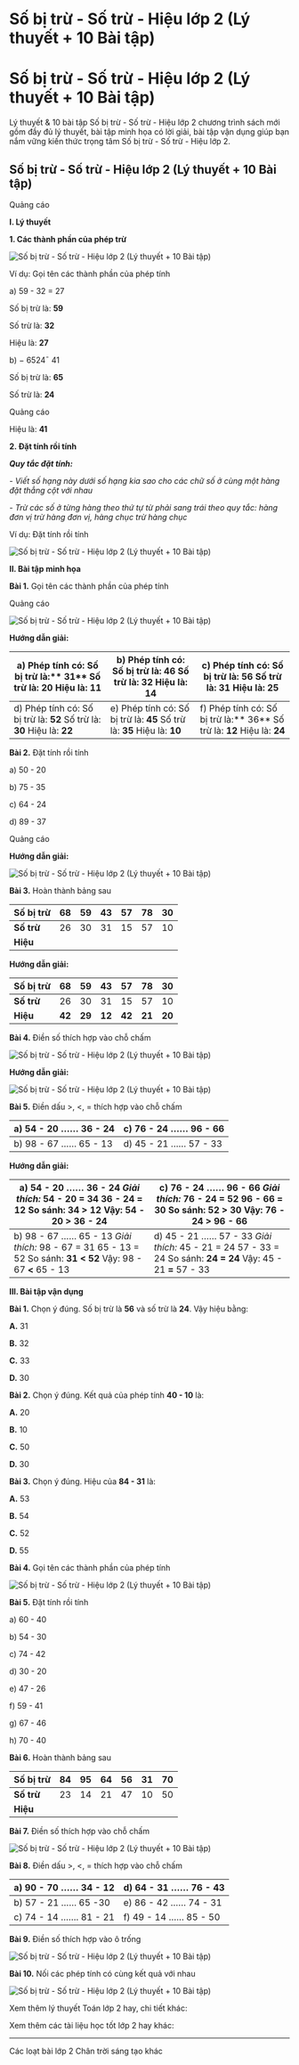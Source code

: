 # Số bị trừ - Số trừ - Hiệu lớp 2 (Lý thuyết + 10 Bài tập)

# Số bị trừ - Số trừ - Hiệu lớp 2 (Lý thuyết + 10 Bài tập)

Lý thuyết & 10 bài tập Số bị trừ - Số trừ - Hiệu lớp 2 chương trình sách mới gồm đầy đủ lý thuyết, bài tập minh họa có lời giải, bài tập vận dụng giúp bạn nắm vững kiến thức trọng tâm Số bị trừ - Số trừ - Hiệu lớp 2.

## Số bị trừ - Số trừ - Hiệu lớp 2 (Lý thuyết + 10 Bài tập)

Quảng cáo

**I. Lý thuyết**

**1\. Các thành phần của phép trừ**

![Số bị trừ - Số trừ - Hiệu lớp 2 \(Lý thuyết + 10 Bài tập\)](https://vietjack.com/toan-2-chan-troi/images/ly-thuyet-so-bi-tru-so-tru-hieu-230874.PNG)

Ví dụ: Gọi tên các thành phần của phép tính

a) 59 - 32 = 27

Số bị trừ là: **59**

Số trừ là: **32**

Hiệu là: **27**

b) − 6524¯ 41

Số bị trừ là: **65**

Số trừ là: **24**

Quảng cáo

Hiệu là: **41**

**2\. Đặt tính rồi tính**

**_Quy tắc đặt tính:_**

_\- Viết số hạng này dưới số hạng kia sao cho các chữ số ở cùng một hàng đặt thẳng cột với nhau_

_\- Trừ các số ở từng hàng theo thứ tự từ phải sang trái theo quy tắc: hàng đơn vị trừ hàng đơn vị, hàng chục trừ hàng chục_

Ví dụ: Đặt tính rồi tính

![Số bị trừ - Số trừ - Hiệu lớp 2 \(Lý thuyết + 10 Bài tập\)](https://vietjack.com/toan-2-chan-troi/images/ly-thuyet-so-bi-tru-so-tru-hieu-230875.PNG)

**II. Bài tập minh họa**

**Bài 1.** Gọi tên các thành phần của phép tính

Quảng cáo

![Số bị trừ - Số trừ - Hiệu lớp 2 \(Lý thuyết + 10 Bài tập\)](https://vietjack.com/toan-2-chan-troi/images/ly-thuyet-so-bi-tru-so-tru-hieu-230876.PNG)

**Hướng dẫn giải:**

a) Phép tính có: Số bị trừ là:** 31** Số trừ là: **20** Hiệu là: **11** |  b) Phép tính có: Số bị trừ là: **46** Số trừ là: **32** Hiệu là: **14** |  c) Phép tính có: Số bị trừ là: **56** Số trừ là: **31** Hiệu là: **25**  
---|---|---  
d) Phép tính có: Số bị trừ là: **52** Số trừ là: **30** Hiệu là: **22** |  e) Phép tính có: Số bị trừ là: **45** Số trừ là: **35** Hiệu là: **10** |  f) Phép tính có: Số bị trừ là:** 36** Số trừ là: **12** Hiệu là: **24**  
  
**Bài 2.** Đặt tính rồi tính

a) 50 - 20

b) 75 - 35

c) 64 - 24

d) 89 - 37

Quảng cáo

**Hướng dẫn giải:**

![Số bị trừ - Số trừ - Hiệu lớp 2 \(Lý thuyết + 10 Bài tập\)](https://vietjack.com/toan-2-chan-troi/images/ly-thuyet-so-bi-tru-so-tru-hieu-230877.PNG)

**Bài 3.** Hoàn thành bảng sau

**Số bị trừ** |  68 |  59 |  43 |  57 |  78 |  30  
---|---|---|---|---|---|---  
**Số trừ** |  26 |  30 |  31 |  15 |  57 |  10  
**Hiệu** |  |  |  |  |  |   
  
**Hướng dẫn giải:**

**Số bị trừ** |  68 |  59 |  43 |  57 |  78 |  30  
---|---|---|---|---|---|---  
**Số trừ** |  26 |  30 |  31 |  15 |  57 |  10  
**Hiệu** |  **42** |  **29** |  **12** |  **42** |  **21** |  **20**  
  
**Bài 4.** Điền số thích hợp vào chỗ chấm

![Số bị trừ - Số trừ - Hiệu lớp 2 \(Lý thuyết + 10 Bài tập\)](https://vietjack.com/toan-2-chan-troi/images/ly-thuyet-so-bi-tru-so-tru-hieu-230878.PNG)

**Hướng dẫn giải:**

![Số bị trừ - Số trừ - Hiệu lớp 2 \(Lý thuyết + 10 Bài tập\)](https://vietjack.com/toan-2-chan-troi/images/ly-thuyet-so-bi-tru-so-tru-hieu-230879.PNG)

**Bài 5.** Điền dấu >, <, = thích hợp vào chỗ chấm

a) 54 - 20 …… 36 - 24 |  c) 76 - 24 …… 96 - 66  
---|---  
b) 98 - 67 …… 65 - 13 |  d) 45 - 21 …… 57 - 33  
  
**Hướng dẫn giải:**

a) 54 - 20 …… 36 - 24 _Giải thích:_ 54 - 20 = 34 36 - 24 = 12 So sánh: **34 > 12** Vậy: 54 - 20 **>** 36 - 24  |  c) 76 - 24 …… 96 - 66 _Giải thích:_ 76 - 24 = 52 96 - 66 = 30 So sánh: **52 > 30** Vậy: 76 - 24 **>** 96 - 66  
---|---  
b) 98 - 67 …… 65 - 13 _Giải thích:_ 98 - 67 = 31 65 - 13 = 52 So sánh: **31 < 52** Vậy: 98 - 67 **<** 65 - 13 |  d) 45 - 21 …… 57 - 33 _Giải thích:_ 45 - 21 = 24 57 - 33 = 24  So sánh: **24 = 24** Vậy: 45 - 21 **=** 57 - 33  
  
**III. Bài tập vận dụng**

**Bài 1.** Chọn ý đúng. Số bị trừ là **56** và số trừ là **24**. Vậy hiệu bằng:

**A.** 31

**B.** 32

**C.** 33

**D.** 30

**Bài 2.** Chọn ý đúng. Kết quả của phép tính **40 - 10** là: 

**A.** 20

**B.** 10

**C.** 50

**D.** 30

**Bài 3.** Chọn ý đúng. Hiệu của **84 - 31** là: 

**A.** 53 

**B.** 54

**C.** 52

**D.** 55

**Bài 4.** Gọi tên các thành phần của phép tính

![Số bị trừ - Số trừ - Hiệu lớp 2 \(Lý thuyết + 10 Bài tập\)](https://vietjack.com/toan-2-chan-troi/images/ly-thuyet-so-bi-tru-so-tru-hieu-230880.PNG)

**Bài 5.** Đặt tính rồi tính

a) 60 - 40

b) 54 - 30

c) 74 - 42

d) 30 - 20

e) 47 - 26

f) 59 - 41

g) 67 - 46

h) 70 - 40

**Bài 6.** Hoàn thành bảng sau

**Số bị trừ** |  84 |  95 |  64 |  56 |  31 |  70  
---|---|---|---|---|---|---  
**Số trừ** |  23 |  14 |  21 |  47 |  10 |  50  
**Hiệu** |  |  |  |  |  |   
  
**Bài 7.** Điền số thích hợp vào chỗ chấm

![Số bị trừ - Số trừ - Hiệu lớp 2 \(Lý thuyết + 10 Bài tập\)](https://vietjack.com/toan-2-chan-troi/images/ly-thuyet-so-bi-tru-so-tru-hieu-230881.PNG)

**Bài 8.** Điền dấu >, <, = thích hợp vào chỗ chấm

a) 90 - 70 …… 34 - 12 |  d) 64 - 31 …… 76 - 43  
---|---  
b) 57 - 21 …… 65 -30 |  e) 86 - 42 …… 74 - 31  
c) 74 - 14 ……. 81 - 21 |  f) 49 - 14 …… 85 - 50  
  
**Bài 9.** Điền số thích hợp vào ô trống

![Số bị trừ - Số trừ - Hiệu lớp 2 \(Lý thuyết + 10 Bài tập\)](https://vietjack.com/toan-2-chan-troi/images/ly-thuyet-so-bi-tru-so-tru-hieu-230883.PNG)

**Bài 10.** Nối các phép tính có cùng kết quả với nhau

![Số bị trừ - Số trừ - Hiệu lớp 2 \(Lý thuyết + 10 Bài tập\)](https://vietjack.com/toan-2-chan-troi/images/ly-thuyet-so-bi-tru-so-tru-hieu-230884.PNG)

Xem thêm lý thuyết Toán lớp 2 hay, chi tiết khác:

Xem thêm các tài liệu học tốt lớp 2 hay khác:

* * *

Các loạt bài lớp 2 Chân trời sáng tạo khác
